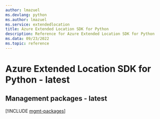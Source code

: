 ```yaml
---
author: lmazuel
ms.devlang: python
ms.author: lmazuel
ms.service: extendedlocation
title: Azure Extended Location SDK for Python
description: Reference for Azure Extended Location SDK for Python
ms.data: 09/23/2022
ms.topic: reference
---
```

# Azure Extended Location SDK for Python - latest

## Management packages - latest
[!INCLUDE [mgmt-packages](extended-location-mgmt-index.md)]